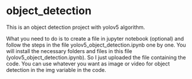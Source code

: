 # object_detection
This is an object detection project with yolov5 algorithm.

What you need to do is to create a file in jupyter notebook (optional) and follow the steps in the file yolov5_object_detection.ipynb one by one. You will install the necessary folders and files in this file (yolov5_object_detection.ipynb). So I just uploaded the file containing the code. You can use whatever you want as image or video for object detection in the img variable in the code.
